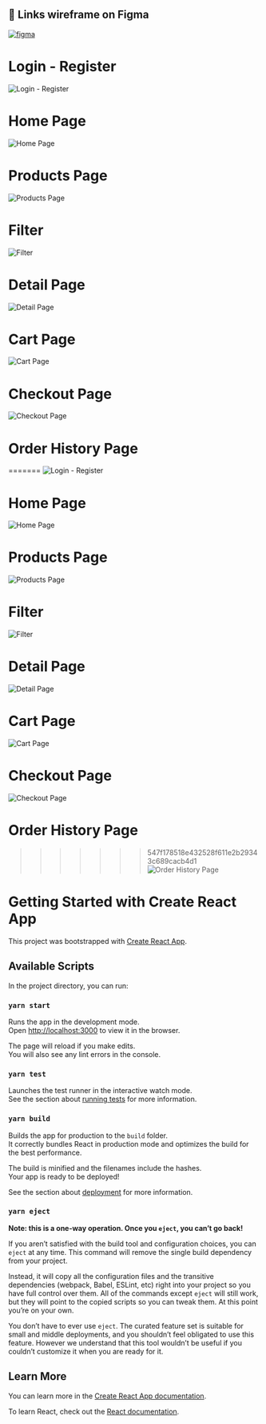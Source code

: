 ## 🔗 Links wireframe on Figma

[![figma](https://i.ibb.co/prFFq2r/rsz-162c6bc0beee9410fe137d91e.png)](https://www.figma.com/file/Igj5qK9lB4DFIOG2f6BTc6/Wireframe---SP?node-id=34%3A86&t=lKihd15FD0k8N3RE-1)

# Login - Register
![Login - Register](./public/wireframe/login-register.png)

# Home Page

![Home Page](./public/wireframe/home.png)

# Products Page

![Products Page](./public/wireframe/list.png)

# Filter

![Filter](./public/wireframe/filter.png)

# Detail Page

![Detail Page](./public/wireframe/detail.png)

# Cart Page

![Cart Page](./public/wireframe/cart.png)

# Checkout Page

![Checkout Page](./public/wireframe/checkout.png)

# Order History Page

=======
![Login - Register](./public/wireframe/login-register.png)
# Home Page
![Home Page](./public/wireframe/home.png)
# Products Page
![Products Page](./public/wireframe/list.png)
# Filter
![Filter](./public/wireframe/filter.png)
# Detail Page
![Detail Page](./public/wireframe/detail.png)
# Cart Page
![Cart Page](./public/wireframe/cart.png)
# Checkout Page
![Checkout Page](./public/wireframe/checkout.png)
# Order History Page
>>>>>>> 547f178518e432528f611e2b29343c689cacb4d1
![Order History Page](./public/wireframe/order-history.png)

# Getting Started with Create React App

This project was bootstrapped with [Create React App](https://github.com/facebook/create-react-app).

## Available Scripts

In the project directory, you can run:

### `yarn start`

Runs the app in the development mode.\
Open [http://localhost:3000](http://localhost:3000) to view it in the browser.

The page will reload if you make edits.\
You will also see any lint errors in the console.

### `yarn test`

Launches the test runner in the interactive watch mode.\
See the section about [running tests](https://facebook.github.io/create-react-app/docs/running-tests) for more information.

### `yarn build`

Builds the app for production to the `build` folder.\
It correctly bundles React in production mode and optimizes the build for the best performance.

The build is minified and the filenames include the hashes.\
Your app is ready to be deployed!

See the section about [deployment](https://facebook.github.io/create-react-app/docs/deployment) for more information.

### `yarn eject`

**Note: this is a one-way operation. Once you `eject`, you can’t go back!**

If you aren’t satisfied with the build tool and configuration choices, you can `eject` at any time. This command will remove the single build dependency from your project.

Instead, it will copy all the configuration files and the transitive dependencies (webpack, Babel, ESLint, etc) right into your project so you have full control over them. All of the commands except `eject` will still work, but they will point to the copied scripts so you can tweak them. At this point you’re on your own.

You don’t have to ever use `eject`. The curated feature set is suitable for small and middle deployments, and you shouldn’t feel obligated to use this feature. However we understand that this tool wouldn’t be useful if you couldn’t customize it when you are ready for it.

## Learn More

You can learn more in the [Create React App documentation](https://facebook.github.io/create-react-app/docs/getting-started).

To learn React, check out the [React documentation](https://reactjs.org/).
